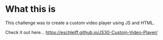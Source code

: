 # What this is

This challenge was to create a custom video player using JS and HTML.

Check it out here... https://eschleiff.github.io/JS30-Custom-Video-Player/
